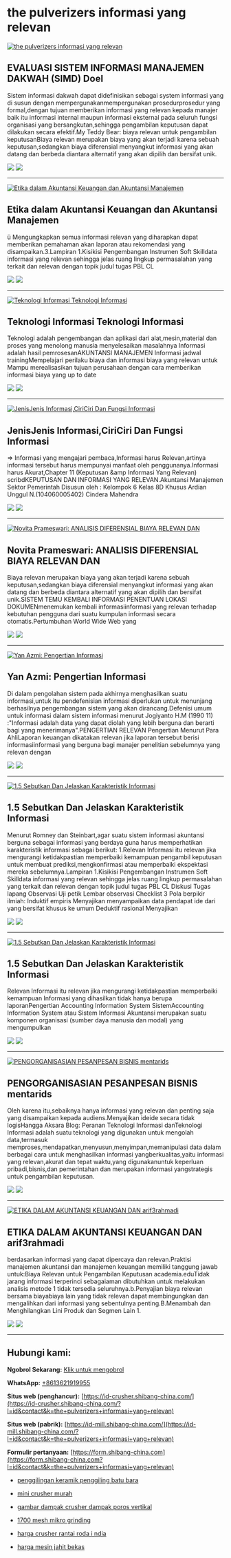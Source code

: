 # the pulverizers informasi yang relevan

<a href="https://swt.shibang-china.com/?l=id&img&k=the+pulverizers+informasi+yang+relevan" target="_blank">![the pulverizers informasi yang relevan](http://static.shibang-china.com/all-800x300/1102.jpg)</a>

## EVALUASI SISTEM INFORMASI MANAJEMEN DAKWAH (SIMD) Doel
Sistem informasi dakwah dapat didefinisikan sebagai system informasi yang di susun dengan mempergunakanmempergunakan prosedurprosedur yang formal,dengan tujuan memberikan informasi yang relevan kepada manajer baik itu informasi internal maupun informasi eksternal pada seluruh fungsi organisasi yang bersangkutan,sehingga pengambilan keputusan dapat dilakukan secara efektif.My Teddy Bear: biaya relevan untuk pengambilan keputusanBiaya relevan merupakan biaya yang akan terjadi karena sebuah keputusan,sedangkan biaya diferensial menyangkut informasi yang akan datang dan berbeda diantara alternatif yang akan dipilih dan bersifat unik.


<a href="https://whatsapp.shibangsoft.com/WhatsApp.php" target="_blank" title="WhatsApp">![](http://static.shibang-china.com/icon/whatsapp.png)</a> <a href="https://swt.shibang-china.com/?l=id&icon&k=the+pulverizers+informasi+yang+relevan" target="_blank">![](http://static.shibang-china.com/icon/chat-id.png)</a>

---

<a href="https://swt.shibang-china.com/?l=id&img&k=the+pulverizers+informasi+yang+relevan" target="_blank">![Etika dalam Akuntansi Keuangan dan Akuntansi Manajemen](http://static.shibang-china.com/all-800x300/765.jpg)</a>

## Etika dalam Akuntansi Keuangan dan Akuntansi Manajemen
ü Mengungkapkan semua informasi relevan yang diharapkan dapat memberikan pemahaman akan laporan atau rekomendasi yang disampaikan.3.Lampiran 1.Kisikisi Pengembangan Instrumen Soft Skilldata informasi yang relevan sehingga jelas ruang lingkup permasalahan yang terkait dan relevan dengan topik judul tugas PBL CL


<a href="https://whatsapp.shibangsoft.com/WhatsApp.php" target="_blank" title="WhatsApp">![](http://static.shibang-china.com/icon/whatsapp.png)</a> <a href="https://swt.shibang-china.com/?l=id&icon&k=the+pulverizers+informasi+yang+relevan" target="_blank">![](http://static.shibang-china.com/icon/chat-id.png)</a>

---

<a href="https://swt.shibang-china.com/?l=id&img&k=the+pulverizers+informasi+yang+relevan" target="_blank">![Teknologi Informasi Teknologi Informasi](http://static.shibang-china.com/all-800x300/64.jpg)</a>

## Teknologi Informasi Teknologi Informasi
Teknologi adalah pengembangan dan aplikasi dari alat,mesin,material dan proses yang menolong manusia menyelesaikan masalahnya Informasi adalah hasil pemrosesanAKUNTANSI MANAJEMEN Informasi jadwal trainingMempelajari perilaku biaya dan informasi biaya yang relevan untuk Mampu merealisasikan tujuan perusahaan dengan cara memberikan informasi biaya yang up to date


<a href="https://whatsapp.shibangsoft.com/WhatsApp.php" target="_blank" title="WhatsApp">![](http://static.shibang-china.com/icon/whatsapp.png)</a> <a href="https://swt.shibang-china.com/?l=id&icon&k=the+pulverizers+informasi+yang+relevan" target="_blank">![](http://static.shibang-china.com/icon/chat-id.png)</a>

---

<a href="https://swt.shibang-china.com/?l=id&img&k=the+pulverizers+informasi+yang+relevan" target="_blank">![JenisJenis Informasi,CiriCiri Dan Fungsi Informasi](http://static.shibang-china.com/all-800x300/1230.jpg)</a>

## JenisJenis Informasi,CiriCiri Dan Fungsi Informasi
⇒ Informasi yang mengajari pembaca,Informasi harus Relevan,artinya informasi tersebut harus mempunyai manfaat oleh penggunanya.Informasi harus Akurat,Chapter 11 (Keputusan &amp Informasi Yang Relevan) scribdKEPUTUSAN DAN INFORMASI YANG RELEVAN.Akuntansi Manajemen Sektor Pemerintah Disusun oleh : Kelompok 6 Kelas 8D Khusus Ardian Unggul N.(104060005402) Cindera Mahendra


<a href="https://whatsapp.shibangsoft.com/WhatsApp.php" target="_blank" title="WhatsApp">![](http://static.shibang-china.com/icon/whatsapp.png)</a> <a href="https://swt.shibang-china.com/?l=id&icon&k=the+pulverizers+informasi+yang+relevan" target="_blank">![](http://static.shibang-china.com/icon/chat-id.png)</a>

---

<a href="https://swt.shibang-china.com/?l=id&img&k=the+pulverizers+informasi+yang+relevan" target="_blank">![Novita Prameswari: ANALISIS DIFERENSIAL BIAYA RELEVAN DAN](http://static.shibang-china.com/all-800x300/808.jpg)</a>

## Novita Prameswari: ANALISIS DIFERENSIAL BIAYA RELEVAN DAN
Biaya relevan merupakan biaya yang akan terjadi karena sebuah keputusan,sedangkan biaya diferensial menyangkut informasi yang akan datang dan berbeda diantara alternatif yang akan dipilih dan bersifat unik.SISTEM TEMU KEMBALI INFORMASI PENENTUAN LOKASI DOKUMENmenemukan kembali informasiinformasi yang relevan terhadap kebutuhan pengguna dari suatu kumpulan informasi secara otomatis.Pertumbuhan World Wide Web yang


<a href="https://whatsapp.shibangsoft.com/WhatsApp.php" target="_blank" title="WhatsApp">![](http://static.shibang-china.com/icon/whatsapp.png)</a> <a href="https://swt.shibang-china.com/?l=id&icon&k=the+pulverizers+informasi+yang+relevan" target="_blank">![](http://static.shibang-china.com/icon/chat-id.png)</a>

---

<a href="https://swt.shibang-china.com/?l=id&img&k=the+pulverizers+informasi+yang+relevan" target="_blank">![Yan Azmi: Pengertian Informasi](http://static.shibang-china.com/all-800x300/445.jpg)</a>

## Yan Azmi: Pengertian Informasi
Di dalam pengolahan sistem pada akhirnya menghasilkan suatu informasi,untuk itu pendefenisian informasi diperlukan untuk menunjang berhasilnya pengembangan sistem yang akan dirancang.Defenisi umum untuk informasi dalam sistem informasi menurut Jogiyanto H.M (1990 11) :"Informasi adalah data yang dapat diolah yang lebih berguna dan berarti bagi yang menerimanya".PENGERTIAN RELEVAN Pengertian Menurut Para AhliLaporan keuangan dikatakan relevan jika laporan tersebut berisi informasiinformasi yang berguna bagi manajer penelitian sebelumnya yang relevan dengan


<a href="https://whatsapp.shibangsoft.com/WhatsApp.php" target="_blank" title="WhatsApp">![](http://static.shibang-china.com/icon/whatsapp.png)</a> <a href="https://swt.shibang-china.com/?l=id&icon&k=the+pulverizers+informasi+yang+relevan" target="_blank">![](http://static.shibang-china.com/icon/chat-id.png)</a>

---

<a href="https://swt.shibang-china.com/?l=id&img&k=the+pulverizers+informasi+yang+relevan" target="_blank">![1.5 Sebutkan Dan Jelaskan Karakteristik Informasi](http://static.shibang-china.com/all-800x300/711.jpg)</a>

## 1.5 Sebutkan Dan Jelaskan Karakteristik Informasi
Menurut Romney dan Steinbart,agar suatu sistem informasi akuntansi berguna sebagai informasi yang berdaya guna harus memperhatikan karakteristik informasi sebagai berikut: 1.Relevan Informasi itu relevan jika mengurangi ketidakpastian memperbaiki kemampuan pengambil keputusan untuk membuat prediksi,mengkonfirmasi atau memperbaiki ekspektasi mereka sebelumnya.Lampiran 1.Kisikisi Pengembangan Instrumen Soft Skilldata informasi yang relevan sehingga jelas ruang lingkup permasalahan yang terkait dan relevan dengan topik judul tugas PBL CL Diskusi Tugas lapang Observasi Uji petik Lembar observasi Checklist 3 Pola berpikir ilmiah: Induktif empiris Menyajikan menyampaikan data pendapat ide dari yang bersifat khusus ke umum Deduktif rasional Menyajikan


<a href="https://whatsapp.shibangsoft.com/WhatsApp.php" target="_blank" title="WhatsApp">![](http://static.shibang-china.com/icon/whatsapp.png)</a> <a href="https://swt.shibang-china.com/?l=id&icon&k=the+pulverizers+informasi+yang+relevan" target="_blank">![](http://static.shibang-china.com/icon/chat-id.png)</a>

---

<a href="https://swt.shibang-china.com/?l=id&img&k=the+pulverizers+informasi+yang+relevan" target="_blank">![1.5 Sebutkan Dan Jelaskan Karakteristik Informasi](http://static.shibang-china.com/all-800x300/475.jpg)</a>

## 1.5 Sebutkan Dan Jelaskan Karakteristik Informasi
Relevan Informasi itu relevan jika mengurangi ketidakpastian memperbaiki kemampuan Informasi yang dihasilkan tidak hanya berupa laporanPengertian Accounting Information System SistemAccounting Information System atau Sistem Informasi Akuntansi merupakan suatu komponen organisasi (sumber daya manusia dan modal) yang mengumpulkan


<a href="https://whatsapp.shibangsoft.com/WhatsApp.php" target="_blank" title="WhatsApp">![](http://static.shibang-china.com/icon/whatsapp.png)</a> <a href="https://swt.shibang-china.com/?l=id&icon&k=the+pulverizers+informasi+yang+relevan" target="_blank">![](http://static.shibang-china.com/icon/chat-id.png)</a>

---

<a href="https://swt.shibang-china.com/?l=id&img&k=the+pulverizers+informasi+yang+relevan" target="_blank">![PENGORGANISASIAN PESANPESAN BISNIS mentarids](http://static.shibang-china.com/all-800x300/962.jpg)</a>

## PENGORGANISASIAN PESANPESAN BISNIS mentarids
Oleh karena itu,sebaiknya hanya informasi yang relevan dan penting saja yang disampaikan kepada audiens.Menyajikan ideide secara tidak logisHangga Aksara Blog: Peranan Teknologi Informasi danTeknologi Informasi adalah suatu teknologi yang digunakan untuk mengolah data,termasuk memproses,mendapatkan,menyusun,menyimpan,memanipulasi data dalam berbagai cara untuk menghasilkan informasi yangberkualitas,yaitu informasi yang relevan,akurat dan tepat waktu,yang digunakanuntuk keperluan pribadi,bisnis,dan pemerintahan dan merupakan informasi yangstrategis untuk pengambilan keputusan.


<a href="https://whatsapp.shibangsoft.com/WhatsApp.php" target="_blank" title="WhatsApp">![](http://static.shibang-china.com/icon/whatsapp.png)</a> <a href="https://swt.shibang-china.com/?l=id&icon&k=the+pulverizers+informasi+yang+relevan" target="_blank">![](http://static.shibang-china.com/icon/chat-id.png)</a>

---

<a href="https://swt.shibang-china.com/?l=id&img&k=the+pulverizers+informasi+yang+relevan" target="_blank">![ETIKA DALAM AKUNTANSI KEUANGAN DAN arif3rahmadi](http://static.shibang-china.com/all-800x300/1214.jpg)</a>

## ETIKA DALAM AKUNTANSI KEUANGAN DAN arif3rahmadi
berdasarkan informasi yang dapat dipercaya dan relevan.Praktisi manajemen akuntansi dan manajemen keuangan memiliki tanggung jawab untuk:Biaya Relevan untuk Pengambilan Keputusan academia.eduTidak jarang informasi terperinci sebagaiaman dibutuhkan untuk melakukan analisis metode 1 tidak tersedia seluruhnya.b.Penyajian biaya relevan bersama biayabiaya lain yang tidak relevan dapat membingungkan dan mengalihkan dari informasi yang sebentulnya penting.B.Menambah dan Menghilangkan Lini Produk dan Segmen Lain 1.


<a href="https://whatsapp.shibangsoft.com/WhatsApp.php" target="_blank" title="WhatsApp">![](http://static.shibang-china.com/icon/whatsapp.png)</a> <a href="https://swt.shibang-china.com/?l=id&icon&k=the+pulverizers+informasi+yang+relevan" target="_blank">![](http://static.shibang-china.com/icon/chat-id.png)</a>

---
## Hubungi kami:

**Ngobrol Sekarang:** [Klik untuk mengobrol](https://swt.shibang-china.com?l=id&contact&k=the+pulverizers+informasi+yang+relevan)

**WhatsApp:**  [+8613621919955](https://whatsapp.shibangsoft.com/WhatsApp.php)

**Situs web (penghancur):** [https://id-crusher.shibang-china.com/](https://id-crusher.shibang-china.com/?l=id&contact&k=the+pulverizers+informasi+yang+relevan)

**Situs web (pabrik):** [https://id-mill.shibang-china.com/](https://id-mill.shibang-china.com/?l=id&contact&k=the+pulverizers+informasi+yang+relevan)

**Formulir pertanyaan:** [https://form.shibang-china.com](https://form.shibang-china.com?l=id&contact&k=the+pulverizers+informasi+yang+relevan)

* [penggilingan keramik penggiling batu bara](../49/penggilingan%20keramik%20penggiling%20batu%20bara.md)

* [mini crusher murah](../49/mini%20crusher%20murah.md)

* [gambar dampak crusher dampak poros vertikal](../50/gambar%20dampak%20crusher%20dampak%20poros%20vertikal.md)

* [1700 mesh mikro grinding](../41/1700%20mesh%20mikro%20grinding.md)

* [harga crusher rantai roda i ndia](../49/harga%20crusher%20rantai%20roda%20i%20ndia.md)

* [harga mesin jahit bekas](../42/harga%20mesin%20jahit%20bekas.md)